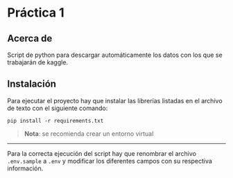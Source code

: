 # Práctica 1

## Acerca de

Script de python para descargar automáticamente los datos con los que se trabajarán de kaggle.

## Instalación

Para ejecutar el proyecto hay que instalar las librerías listadas en el archivo de texto con el siguiente comando:

```
pip install -r requirements.txt
```

> **Nota**: se recomienda crear un entorno virtual

---

Para la correcta ejecución del script hay que renombrar el archivo `.env.sample` a `.env` y modificar los diferentes campos con su respectiva información.
